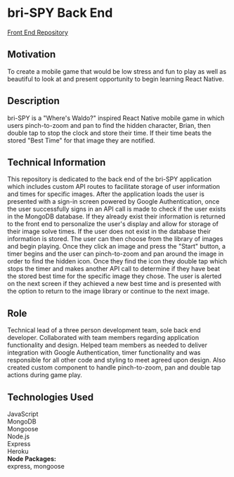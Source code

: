 # bri-SPY Back End
[Front End Repository](https://github.com/lexi-winstanley/bri-SPY)

## Motivation 
To create a mobile game that would be low stress and fun to play as well as beautiful to look at and present opportunity to begin learning React Native.

## Description
bri-SPY is a "Where's Waldo?" inspired React Native mobile game in which users pinch-to-zoom and pan to find the hidden character, Brian, then double tap to stop the clock and store their time. If their time beats the stored "Best Time" for that image they are notified. 

## Technical Information
This repository is dedicated to the back end of the bri-SPY application which includes custom API routes to facilitate storage of user information and times for specific images. After the application loads the user is presented with a sign-in screen powered by Google Authentication, once the user successfully signs in an API call is made to check if the user exists in the MongoDB database. If they already exist their information is returned to the front end to personalize the user's display and allow for storage of their image solve times. If the user does not exist in the database their information is stored. The user can then choose from the library of images and begin playing. Once they click an image and press the "Start" button, a timer begins and the user can pinch-to-zoom and pan around the image in order to find the hidden icon. Once they find the icon they double tap which stops the timer and makes another API call to determine if they have beat the stored best time for the specific image they chose. The user is alerted on the next screen if they achieved a new best time and is presented with the option to return to the image library or continue to the next image. 

## Role
Technical lead of a three person development team, sole back end developer. Collaborated with team members regarding application functionality and design. Helped team members as needed to deliver integration with Google Authentication, timer functionality and was responsible for all other code and styling to meet agreed upon design. Also created custom component to handle pinch-to-zoom, pan and double tap actions during game play. 

## Technologies Used
JavaScript
<br/>MongoDB
<br/>Mongoose
<br/>Node.js
<br/>Express
<br/>Heroku
<br/>**Node Packages:** 
<br/>express, mongoose

